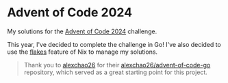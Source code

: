 # Advent of Code 2024

My solutions for the [Advent of Code 2024](https://adventofcode.com/2024) challenge.

This year, I've decided to complete the challenge in Go! I've also decided to use the [flakes](https://nixos.wiki/wiki/Flakes) feature of Nix to manage my solutions.

> Thank you to [alexchao26](https://github.com/alexchao26) for their [alexchao26/advent-of-code-go](https://github.com/alexchao26/advent-of-code-go) repository, which served as a great starting point for this project.
